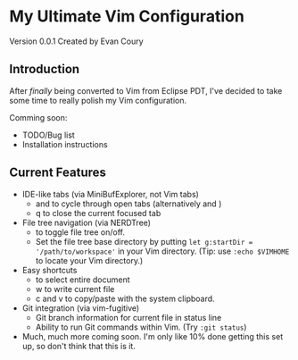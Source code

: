 My Ultimate Vim Configuration
=============================
Version 0.0.1 Created by Evan Coury

Introduction
------------
After _finally_ being converted to Vim from Eclipse PDT, I've decided to take
some time to really polish my Vim configuration. 

Comming soon:

* TODO/Bug list
* Installation instructions

Current Features
----------------
* IDE-like tabs (via MiniBufExplorer, not Vim tabs)
    * <C-TAB> and <C-S-TAB> to cycle through open tabs (alternatively <C-p> and
      <C-n>)
    * <leader>q to close the current focused tab
* File tree navigation (via NERDTree)
    * <F6> to toggle file tree on/off.
    * Set the file tree base directory by putting `let g:startDir = '/path/to/workspace'` 
      in your Vim directory. (Tip: use `:echo $VIMHOME` to locate your Vim directory.)
* Easy shortcuts
    * <C-a> to select entire document
    * <leader>w to write current file
    * <leader>c and <leader>v to copy/paste with the system clipboard.
* Git integration (via vim-fugitive)
    * Git branch information for current file in status line
    * Ability to run Git commands within Vim. (Try `:git status`)
* Much, much more coming soon. I'm only like 10% done getting this set up, so
  don't think that this is it.
